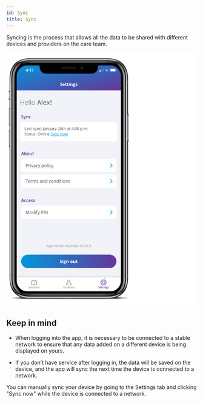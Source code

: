 ```yaml
---
id: Sync
title: Sync
---
```

Syncing is the process that allows all the data to be shared with different devices and providers on the care team. 

<img src="../../src/img/Sync.png" width="650">

## Keep in mind 

- When logging into the app, it is necessary to be connected to a stable network to ensure that any data added on a different device is being displayed on yours. 

- If you don’t have service after logging in, the data will be saved on the device, and the app will sync the next time the device is connected to a network. 

You can manually sync your device by going to the Settings tab and clicking "Sync now" while the device is connected to a network. 